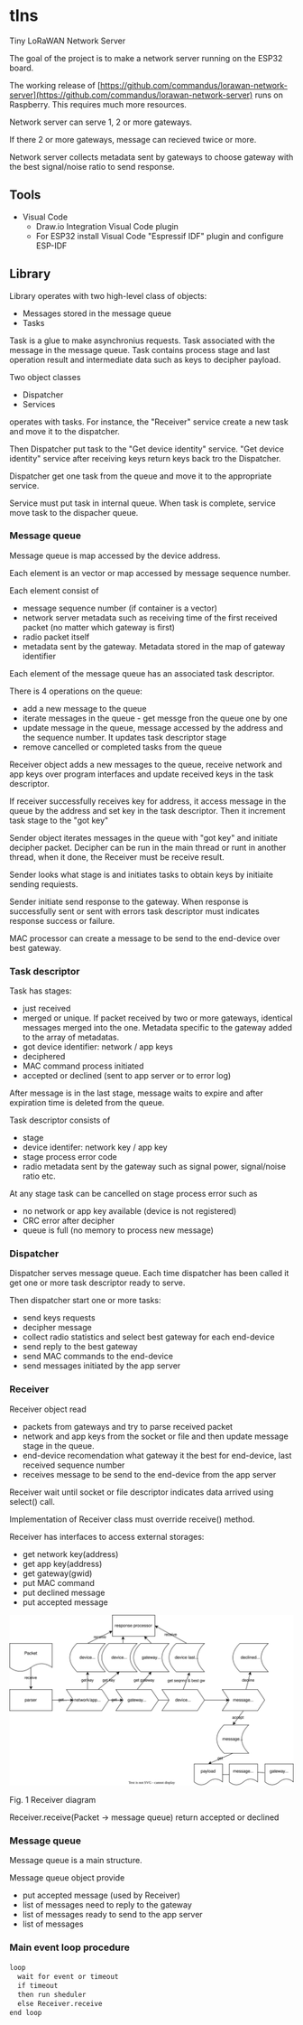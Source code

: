 # tlns

Tiny LoRaWAN Network Server

The goal of the project is to make a network server running on the ESP32 board.

The working release of [https://github.com/commandus/lorawan-network-server](https://github.com/commandus/lorawan-network-server) runs on Raspberry. This requires much more resources.

Network server can serve 1, 2 or more gateways.

If there 2 or more gateways, message can recieved twice or more. 

Network server collects metadata sent by gateways to choose gateway with the best signal/noise ratio to send response. 

## Tools

- Visual Code
  - Draw.io Integration Visual Code plugin
  - For ESP32 install Visual Code "Espressif IDF" plugin and configure ESP-IDF 

## Library

Library operates with two high-level class of objects:

- Messages stored in the message queue
- Tasks

Task is a glue to make asynchronius requests.
Task associated with the message in the message queue.
Task contains process stage and last operation result and intermediate data such as keys to decipher payload.

Two object classes

- Dispatcher
- Services

operates with tasks. For instance, the "Receiver" service create a new task and move it to the dispatcher.

Then Dispatcher put task to the "Get device identity" service. 
"Get device identity" service after receiving keys return keys back tro the Dispatcher.

Dispatcher get one task from the queue and move it to the appropriate service. 

Service must put task in internal queue. When task is complete, service move task to the dispacher queue.

### Message queue

Message queue is map accessed by the device address.

Each element is an vector or map accessed by message sequence number.

Each element consist of

- message sequence number (if container is a vector)
- network server metadata such as receiving time of the first received packet (no matter which gateway is first)
- radio packet itself
- metadata sent by the gateway. Metadata stored in the map of gateway identifier

Each element of the message queue has an associated task descriptor.

There is 4 operations on the queue:

- add a new message to the queue
- iterate messages in the queue - get messge fron the queue one by one
- update message in the queue, message accessed by the address and the sequence number. It updates task descriptor stage
- remove cancelled or completed tasks from the queue

Receiver object adds a new messages to the queue, receive network and app keys over program interfaces and update received keys in the task descriptor.

If receiver successfully receives key for address, it access message in the queue by the address and set key in the task descriptor. 
Then it increment task stage to the "got key"

Sender object iterates messages in the queue with "got key" and initiate decipher packet. Decipher can be run in the main thread or runt in another thread, when it done, the Receiver must be receive result.

Sender looks what stage is and initiates tasks to obtain keys by initiaite sending requiests.

Sender initiate send response to the gateway. When response is successfully sent or sent with errors task descriptor must indicates response success or failure. 

MAC processor can create a message to be send to the end-device over best gateway.

### Task descriptor

Task has stages:

- just received
- merged or unique. If packet received by two or more gateways, identical messages merged into the one. Metadata specific to the gateway added to the array of metadatas.
- got device identifier: network / app keys
- deciphered
- MAC command process initiated
- accepted or declined (sent to app server or to error log)

After message is in the last stage, message waits to expire and after expiration time is deleted from the queue.

Task descriptor consists of

- stage
- device identifer: network key / app key
- stage process error code
- radio metadata sent by the gateway such as signal power, signal/noise ratio etc.

At any stage task can be cancelled on stage process error such as
- no network or app key available (device is not registered)
- CRC error after decipher
- queue is full (no memory to process new message)

### Dispatcher

Dispatcher serves message queue. 
Each time dispatcher has been called it get one or more task descriptor ready to serve.

Then dispatcher start one or more tasks:

- send keys requests
- decipher message
- collect radio statistics and select best gateway for each end-device
- send reply to the best gateway  
- send MAC commands to the end-device
- send messages initiated by the app server

### Receiver

Receiver object read

- packets from gateways and try to parse received packet
- network and app keys from the socket or file and then update message stage in the queue.
- end-device recomendation what gateway it the best for end-device, last received sequence number
- receives message to be send to the end-device from the app server

Receiver wait until socket or file descriptor indicates data arrived using select() call.

Implementation of Receiver class must override receive() method.

Receiver has interfaces to access external storages:

- get network key(address)
- get app key(address)
- get gateway(gwid)
- put MAC command
- put declined message
- put accepted message

![Receiver diagram](receiver.drawio.svg)

Fig. 1 Receiver diagram

Receiver.receive(Packet -> message queue) return accepted or declined

### Message queue

Message queue is a main structure.

Message queue object provide

- put accepted message (used by Receiver)
- list of messages need to reply to the gateway
- list of messages ready to send to the app server
- list of messages 

### Main event loop procedure

```
loop
  wait for event or timeout
  if timeout
  then run sheduler
  else Receiver.receive
end loop
```

